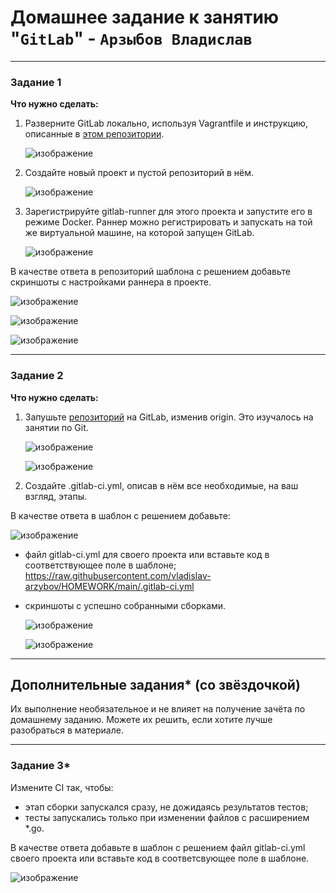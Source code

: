 # Домашнее задание к занятию "`GitLab`" - `Арзыбов Владислав`

---

### Задание 1

**Что нужно сделать:**

1. Разверните GitLab локально, используя Vagrantfile и инструкцию, описанные в [этом репозитории](https://github.com/netology-code/sdvps-materials/tree/main/gitlab).

   ![изображение](https://github.com/user-attachments/assets/20e07892-5ba6-452d-bb2a-914611b66f05)

3. Создайте новый проект и пустой репозиторий в нём.

   ![изображение](https://github.com/user-attachments/assets/2a81b1bb-ae7e-4dba-8d02-f2a29d982023)

5. Зарегистрируйте gitlab-runner для этого проекта и запустите его в режиме Docker. Раннер можно регистрировать и запускать на той же виртуальной машине, на которой запущен GitLab.

   ![изображение](https://github.com/user-attachments/assets/0c3846ca-5042-464c-aca9-0b4107a952c4)

В качестве ответа в репозиторий шаблона с решением добавьте скриншоты с настройками раннера в проекте.

   ![изображение](https://github.com/user-attachments/assets/dd096769-c836-4a45-ac60-f138681a17dd)

   ![изображение](https://github.com/user-attachments/assets/d01f3315-2d77-46eb-adc7-0e4d9f9bad55)

   ![изображение](https://github.com/user-attachments/assets/453e7b0c-cca9-4390-afb9-404a1b99c2a5)


---

### Задание 2

**Что нужно сделать:**

1. Запушьте [репозиторий](https://github.com/netology-code/sdvps-materials/tree/main/gitlab) на GitLab, изменив origin. Это изучалось на занятии по Git.

   ![изображение](https://github.com/user-attachments/assets/4dfe1853-0e7e-4d64-afed-db26b7515f89)

   ![изображение](https://github.com/user-attachments/assets/f5e84a23-7a2d-4e57-8ec1-7ff926068302)

3. Создайте .gitlab-ci.yml, описав в нём все необходимые, на ваш взгляд, этапы.

В качестве ответа в шаблон с решением добавьте: 

   ![изображение](https://github.com/user-attachments/assets/787b2b69-42b9-4cf6-a377-77e9d4a267da)
   
 * файл gitlab-ci.yml для своего проекта или вставьте код в соответствующее поле в шаблоне;
      https://raw.githubusercontent.com/vladislav-arzybov/HOMEWORK/main/.gitlab-ci.yml
 * скриншоты с успешно собранными сборками.

   ![изображение](https://github.com/user-attachments/assets/6f59bc83-dfdc-4869-ab38-d484a29e1357)

   ![изображение](https://github.com/user-attachments/assets/cf9e1741-903b-481b-a05c-a57cb9872822)



  
---
## Дополнительные задания* (со звёздочкой)

Их выполнение необязательное и не влияет на получение зачёта по домашнему заданию. Можете их решить, если хотите лучше разобраться в материале.

---

### Задание 3*

Измените CI так, чтобы:

 - этап сборки запускался сразу, не дожидаясь результатов тестов;
 - тесты запускались только при изменении файлов с расширением *.go.

В качестве ответа добавьте в шаблон с решением файл gitlab-ci.yml своего проекта или вставьте код в соответсвующее поле в шаблоне.

   ![изображение](https://github.com/user-attachments/assets/009804dd-c113-4753-9de2-837567afa98a)

